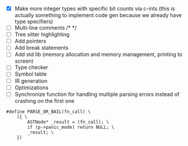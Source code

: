 - [x] Make more integer types with specific bit counts via c-ints (this is actually something to implement code gen because we already have type specifiers)
- [ ] Multi-line comments /\* \*/
- [ ] Tree sitter highlighting
- [ ] Add pointers
- [ ] Add break statements
- [ ] Add std lib (memory allocation and memory management, printing to screen)
- [ ] Type checker
- [ ] Symbol table
- [ ] IR generation
- [ ] Optimizations
- [ ] Synchronize function for handling multiple parsing errors instead of crashing on the first one
```
#define PARSE_OR_BAIL(fn_call) \
    ({ \
        ASTNode* _result = (fn_call); \
        if (p->panic_mode) return NULL; \
        _result; \
    })
```

